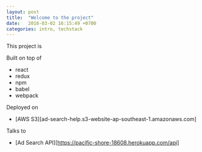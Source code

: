 ```yaml
---
layout: post
title:  "Welcome to the project"
date:   2016-03-02 16:15:49 +0700
categories: intro, techstack
---
```


This project is

Built on top of

* react
* redux
* npm
* babel
* webpack


Deployed on

* [AWS S3][ad-search-help.s3-website-ap-southeast-1.amazonaws.com]

Talks to

* [Ad Search API][https://pacific-shore-18608.herokuapp.com/api]
